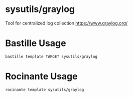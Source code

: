# sysutils/graylog
Tool for centralized log collection
https://www.graylog.org/

# Bastille Usage
```shell
bastille template TARGET sysutils/graylog
```

# Rocinante Usage
```shell
rocinante template sysutils/graylog
```
